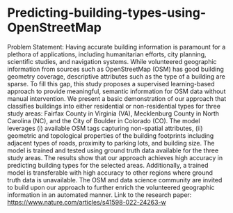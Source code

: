 # Predicting-building-types-using-OpenStreetMap
Problem Statement:
 Having accurate building information is paramount for a plethora of applications, including humanitarian efforts, city planning, scientific studies, and navigation systems. While volunteered geographic information from sources such as OpenStreetMap (OSM) has good building geometry coverage, descriptive attributes such as the type of a building are sparse. To fill this gap, this study proposes a supervised learning-based approach to provide meaningful, semantic information for OSM data without manual intervention. We present a basic demonstration of our approach that classifies buildings into either residential or non-residential types for three study areas: Fairfax County in Virginia (VA), Mecklenburg County in North Carolina (NC), and the City of Boulder in Colorado (CO). The model leverages (i) available OSM tags capturing non-spatial attributes, (ii) geometric and topological properties of the building footprints including adjacent types of roads, proximity to parking lots, and building size. The model is trained and tested using ground truth data available for the three study areas. The results show that our approach achieves high accuracy in predicting building types for the selected areas. Additionally, a trained model is transferable with high accuracy to other regions where ground truth data is unavailable. The OSM and data science community are invited to build upon our approach to further enrich the volunteered geographic information in an automated manner.
Link to the research paper: https://www.nature.com/articles/s41598-022-24263-w 
